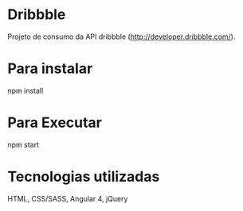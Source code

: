 # Dribbble

Projeto de consumo da API dribbble (http://developer.dribbble.com/).

# Para instalar

npm install

# Para Executar

npm start

# Tecnologias utilizadas

HTML, CSS/SASS, Angular 4, jQuery


